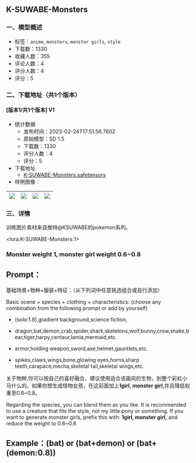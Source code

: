 ## K-SUWABE-Monsters
### 一、模型概述

- 标签：`anime`, `monsters`, `monster girls`, `style`
- 下载数：1330
- 收藏人数：355
- 评论人数：4
- 评分人数：4
- 评分：5

### 二、下载地址（共1个版本）

#### [版本1/共1个版本] V1

- 统计数据
  - 发布时间：2023-02-24T17:51:56.760Z
  - 原始模型：SD 1.5
  - 下载数：1330
  - 评分人数：4
  - 评分：5
- 下载地址
  - [K-SUWABE-Monsters.safetensors](https://civitai.com/api/download/models/14894)
- 样例图像：

| <img src="https://image.civitai.com/xG1nkqKTMzGDvpLrqFT7WA/d063fa19-c567-481d-fc04-f71435359000/width=450/146294.jpeg" /> | <img src="https://image.civitai.com/xG1nkqKTMzGDvpLrqFT7WA/777e1e8f-5e00-4994-645c-f5fa7fd26700/width=450/145715.jpeg" /> | <img src="https://image.civitai.com/xG1nkqKTMzGDvpLrqFT7WA/cfab6fdd-84b7-40a7-26dd-0dfc192e7a00/width=450/146668.jpeg" /> | <img src="https://image.civitai.com/xG1nkqKTMzGDvpLrqFT7WA/3feac6b6-6443-4d9f-8b5b-968302b49100/width=450/145720.jpeg" /> |
| ---- | ---- | ---- | ---- |


### 三、详情
<p>训练图片素材来自推特@KSUWABE的pokemon系列。</p><p>&lt;lora:K-SUWABE-Monsters:1&gt;</p><h3>Monster weight 1, monster girl weight 0.6~0.8</h3><p></p><h2>Prompt：</h2><p>基础场景+物种+服装+特征：（从下列词中任意挑选组合或自行添加）</p><p>Basic scene + species + clothing + characteristics: (choose any combination from the following prompt or add by yourself)</p><ul><li><p>(solo:1.8),gradient background,science fiction,</p></li><li><p>dragon,bat,demon,crab,spider,shark,skeletons,wolf,bunny,crow,snake,bear,tiger,harpy,centaur,lamia,mermaid,etc.</p></li><li><p>armor,holding weapon,sword,axe,helmet,gauntlets,etc.</p></li><li><p>spikes,claws,wings,bone,glowing eyes,horns,sharp teeth,carapace,mecha,skeletal tail,skeletal wings,etc.</p></li></ul><p></p><p>关于物种,你可以按自己的喜好融合，建议使用适合该画风的生物，别整个彩虹小马什么的。如果你想生成怪物女孩，在这前面加上<strong>1girl, monster girl,</strong>并且降低权重至0.6~0.8。</p><p>Regarding the species, you can blend them as you like. It is recommended to use a creature that fits the style, not my little pony or something. If you want to generate monster girls, prefix this with: <strong>1girl, monster girl,</strong> and reduce the weight to 0.6~0.8</p><h2>Example：(bat) or (bat+demon) or (bat+(demon:0.8))</h2><p></p><p></p>